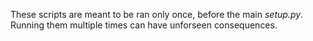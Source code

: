 These scripts are meant to be ran only once, before the main *setup.py*. Running them multiple times can have unforseen consequences.